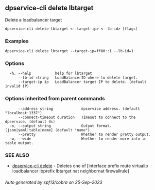 ## dpservice-cli delete lbtarget

Delete a loadbalancer target

```
dpservice-cli delete lbtarget <--target-ip> <--lb-id> [flags]
```

### Examples

```
dpservice-cli delete lbtarget --target-ip=ff80::1 --lb-id=1
```

### Options

```
  -h, --help           help for lbtarget
      --lb-id string   LoadBalancerID where to delete target.
      --target-ip ip   LoadBalancer target IP to delete. (default invalid IP)
```

### Options inherited from parent commands

```
      --address string             dpservice address. (default "localhost:1337")
      --connect-timeout duration   Timeout to connect to the dpservice. (default 4s)
  -o, --output string              Output format. [json|yaml|table|name] (default "name")
      --pretty                     Whether to render pretty output.
  -w, --wide                       Whether to render more info in table output.
```

### SEE ALSO

* [dpservice-cli delete](dpservice-cli_delete.md)	 - Deletes one of [interface prefix route virtualip loadbalancer lbprefix lbtarget nat neighbornat firewallrule]

###### Auto generated by spf13/cobra on 25-Sep-2023
